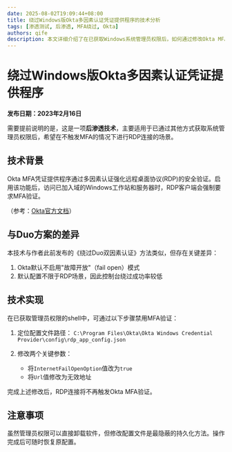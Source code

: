 ```yaml
---
date: 2025-08-02T19:09:44+08:00
title: 绕过Windows版Okta多因素认证凭证提供程序的技术分析
tags: [渗透测试, 后渗透, MFA绕过, Okta]
authors: qife
description: 本文详细介绍了在已获取Windows系统管理员权限后，如何通过修改Okta MFA凭证提供程序的配置文件来绕过远程桌面协议(RDP)的多因素认证保护，包含具体的技术实现路径和配置修改方法。
---
```


# 绕过Windows版Okta多因素认证凭证提供程序

**发布日期：2023年2月16日**

需要提前说明的是，这是一项**后渗透技术**，主要适用于已通过其他方式获取系统管理员权限后，希望在不触发MFA的情况下进行RDP连接的场景。

## 技术背景
Okta MFA凭证提供程序通过多因素认证强化远程桌面协议(RDP)的安全验证。启用该功能后，访问已加入域的Windows工作站和服务器时，RDP客户端会强制要求MFA验证。

（参考：[Okta官方文档](https://help.okta.com/en-us/Content/Topics/Security/proc-mfa-win-creds-rdp.htm)）

## 与Duo方案的差异
本技术与作者此前发布的《绕过Duo双因素认证》方法类似，但存在关键差异：
1. Okta默认不启用"故障开放"（fail open）模式
2. 默认配置不限于RDP场景，因此控制台绕过成功率较低

## 技术实现
在已获取管理员权限的shell中，可通过以下步骤禁用MFA验证：

1. 定位配置文件路径：
   `C:\Program Files\Okta\Okta Windows Credential Provider\config\rdp_app_config.json`

2. 修改两个关键参数：
   - 将`InternetFailOpenOption`值改为`true`
   - 将`Url`值修改为无效地址

完成上述修改后，RDP连接将不再触发Okta MFA验证。

## 注意事项
虽然管理员权限可以直接卸载软件，但修改配置文件是最隐蔽的持久化方法。操作完成后可随时恢复原配置。